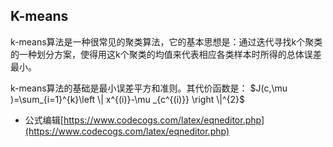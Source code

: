 ## K-means

k-means算法是一种很常见的聚类算法，它的基本思想是：通过迭代寻找k个聚类的一种划分方案，使得用这k个聚类的均值来代表相应各类样本时所得的总体误差最小。

k-means算法的基础是最小误差平方和准则。其代价函数是：
$J(c,\mu )=\sum_{i=1}^{k}\left \| x^{(i)}-\mu _{c^{(i)}} \right \|^{2}$

<div>
<script type="text/javascript" async src="https://cdn.mathjax.org/mathjax/latest/MathJax.js?config=TeX-AMS-MML_HTMLorMML"></script>
</div>

* 公式编辑[https://www.codecogs.com/latex/eqneditor.php](https://www.codecogs.com/latex/eqneditor.php)
